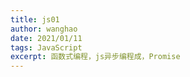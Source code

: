 ```yaml
---
title: js01
author: wanghao
date: 2021/01/11
tags: JavaScript
excerpt: 函数式编程，js异步编程成，Promise
---
```

